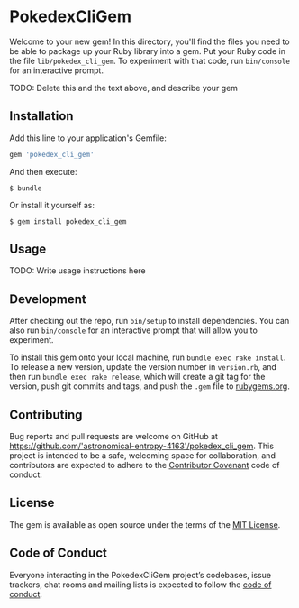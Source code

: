 # PokedexCliGem

Welcome to your new gem! In this directory, you'll find the files you need to be able to package up your Ruby library into a gem. Put your Ruby code in the file `lib/pokedex_cli_gem`. To experiment with that code, run `bin/console` for an interactive prompt.

TODO: Delete this and the text above, and describe your gem

## Installation

Add this line to your application's Gemfile:

```ruby
gem 'pokedex_cli_gem'
```

And then execute:

    $ bundle

Or install it yourself as:

    $ gem install pokedex_cli_gem

## Usage

TODO: Write usage instructions here

## Development

After checking out the repo, run `bin/setup` to install dependencies. You can also run `bin/console` for an interactive prompt that will allow you to experiment.

To install this gem onto your local machine, run `bundle exec rake install`. To release a new version, update the version number in `version.rb`, and then run `bundle exec rake release`, which will create a git tag for the version, push git commits and tags, and push the `.gem` file to [rubygems.org](https://rubygems.org).

## Contributing

Bug reports and pull requests are welcome on GitHub at https://github.com/'astronomical-entropy-4163'/pokedex_cli_gem. This project is intended to be a safe, welcoming space for collaboration, and contributors are expected to adhere to the [Contributor Covenant](http://contributor-covenant.org) code of conduct.

## License

The gem is available as open source under the terms of the [MIT License](https://opensource.org/licenses/MIT).

## Code of Conduct

Everyone interacting in the PokedexCliGem project’s codebases, issue trackers, chat rooms and mailing lists is expected to follow the [code of conduct](https://github.com/'astronomical-entropy-4163'/pokedex_cli_gem/blob/master/CODE_OF_CONDUCT.md).
